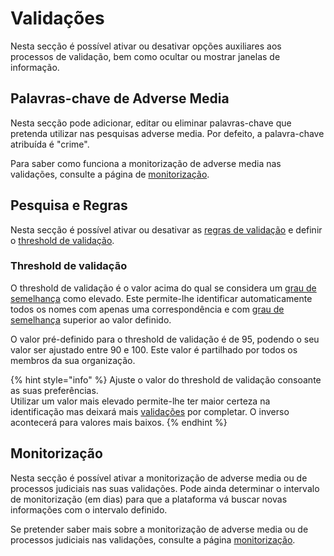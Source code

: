 # Validações

Nesta secção é possível ativar ou desativar opções auxiliares aos processos de validação, bem como ocultar ou mostrar janelas de informação.

## Palavras-chave de Adverse Media

Nesta secção pode adicionar, editar ou eliminar palavras-chave que pretenda utilizar nas pesquisas adverse media. Por defeito, a palavra-chave atribuída é "crime".

Para saber como funciona a monitorização de adverse media nas validações, consulte a página de [monitorização](../validacoes/monitorizacao.md).

## Pesquisa e Regras

Nesta secção é possível ativar ou desativar as [regras de validação](../validacoes/aplicacao-de-regras.md#regras-de-validacao) e definir o [threshold de validação](validacoes.md#threshold-de-validacao).

### Threshold de validação

O threshold de validação é o valor acima do qual se considera um [grau de semelhança](../../glossario/glossario-aplicacao.md#grau-de-semelhanca) como elevado. Este permite-lhe identificar automaticamente todos os nomes com apenas uma correspondência e com [grau de semelhança](../../glossario/glossario-aplicacao.md#grau-de-semelhanca) superior ao valor definido.

O valor pré-definido para o threshold de validação é de 95, podendo o seu valor ser ajustado entre 90 e 100. Este valor é partilhado por todos os membros da sua organização.

{% hint style="info" %}
Ajuste o valor do threshold de validação consoante as suas preferências.\
Utilizar um valor mais elevado permite-lhe ter maior certeza na identificação mas deixará mais [validações](../../glossario/glossario-aplicacao.md#validacao) por completar. O inverso acontecerá para valores mais baixos.
{% endhint %}

## Monitorização

Nesta secção é possível ativar a monitorização de adverse media ou de processos judiciais nas suas validações. Pode ainda determinar o intervalo de monitorização (em dias) para que a plataforma vá buscar novas informações com o intervalo definido.

Se pretender saber mais sobre a monitorização de adverse media ou de processos judiciais nas validações, consulte a página [monitorização](../validacoes/monitorizacao.md).
